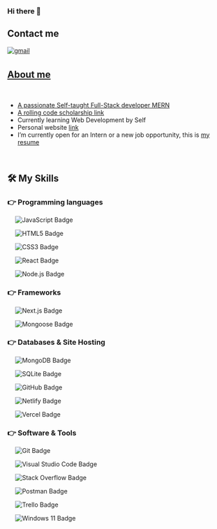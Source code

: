 ### Hi there 👋

## Contact me

<a href="mailto:rafaelortega1911@gmail.com" target="_blank">
<img src=https://img.shields.io/badge/gmail-%2300acee.svg?color=EA4335&style=for-the-badge&logo=gmail&logoColor=white alt=gmail style="margin-bottom: 5px;" />

## **About me**

<br>

- A passionate Self-taught Full-Stack developer MERN
- A rolling code scholarship [link](https://web.rollingcodeschool.com/)
- Currently learning Web Development by Self
- Personal website [link]()
- I’m currently open for an Intern or a new job opportunity, this is [my resume]()

<br>

## 🛠️ My Skills

### 👉 Programming languages

<p align="left"> 
  
&emsp;
  ![JavaScript Badge](https://img.shields.io/badge/JavaScript-F7DF1E?logo=javascript&logoColor=000&style=for-the-badge)
  
&emsp;
  ![HTML5 Badge](https://img.shields.io/badge/HTML5-E34F26?logo=html5&logoColor=fff&style=for-the-badge)
  
&emsp;
  ![CSS3 Badge](https://img.shields.io/badge/CSS3-1572B6?logo=css3&logoColor=fff&style=for-the-badge)
  
&emsp;
  ![React Badge](https://img.shields.io/badge/React-61DAFB?logo=react&logoColor=000&style=for-the-badge)

&emsp;
![Node.js Badge](https://img.shields.io/badge/Node.js-393?logo=nodedotjs&logoColor=fff&style=for-the-badge)


</p>

### 👉 Frameworks
<p align="left"> 
  
  &emsp;
  ![Next.js Badge](https://img.shields.io/badge/Next.js-000?logo=nextdotjs&logoColor=fff&style=for-the-badge)
  
  &emsp; 
  ![Mongoose Badge](https://img.shields.io/badge/Mongoose-F04D35?logo=mongoosedotws&logoColor=fff&style=for-the-badge)
  
</p>

### 👉 Databases & Site Hosting
<p align="left">
  
  &emsp;
    ![MongoDB Badge](https://img.shields.io/badge/MongoDB-47A248?logo=mongodb&logoColor=fff&style=for-the-badge)
  
  &emsp;
    ![SQLite Badge](https://img.shields.io/badge/SQLite-003B57?logo=sqlite&logoColor=fff&style=for-the-badge)
    
  &emsp;
    ![GitHub Badge](https://img.shields.io/badge/GitHub-181717?logo=github&logoColor=fff&style=for-the-badge)
    
  &emsp;
    ![Netlify Badge](https://img.shields.io/badge/Netlify-00C7B7?logo=netlify&logoColor=fff&style=for-the-badge)
    
  &emsp;
    ![Vercel Badge](https://img.shields.io/badge/Vercel-000?logo=vercel&logoColor=fff&style=for-the-badge) 
    
 </p>

 ### 👉 Software & Tools
 
<p align="left">
  
  &emsp;
  ![Git Badge](https://img.shields.io/badge/Git-F05032?logo=git&logoColor=fff&style=for-the-badge)
  
  &emsp;
  ![Visual Studio Code Badge](https://img.shields.io/badge/Visual%20Studio%20Code-007ACC?logo=visualstudiocode&logoColor=fff&style=for-the-badge)
  
  &emsp;
  ![Stack Overflow Badge](https://img.shields.io/badge/Stack%20Overflow-F58025?logo=stackoverflow&logoColor=fff&style=for-the-badge)
  
  &emsp;
  ![Postman Badge](https://img.shields.io/badge/Postman-FF6C37?logo=postman&logoColor=fff&style=for-the-badge)
  
  &emsp;
  ![Trello Badge](https://img.shields.io/badge/Trello-0052CC?logo=trello&logoColor=fff&style=for-the-badge)
  
  &emsp;
  ![Windows 11 Badge](https://img.shields.io/badge/Windows%2011-0078D4?logo=windows11&logoColor=fff&style=for-the-badge)
  
</p>



<!--
**rafaortega191/rafaortega191** is a ✨ _special_ ✨ repository because its `README.md` (this file) appears on your GitHub profile.

Here are some ideas to get you started:

- 🔭 I’m currently working on ...
- 🌱 I’m currently learning ...
- 👯 I’m looking to collaborate on ...
- 🤔 I’m looking for help with ...
- 💬 Ask me about ...
- 📫 How to reach me: ...
- 😄 Pronouns: ...
- ⚡ Fun fact: ...
-->
